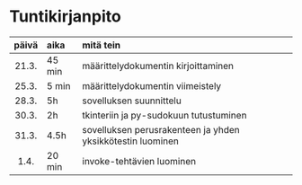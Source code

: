 # Tuntikirjanpito

| päivä | aika   | mitä tein  |
| :----:|:-----  | :-----|
|21.3.  |45 min  | määrittelydokumentin kirjoittaminen | 
|25.3.  |5 min   | määrittelydokumentin viimeistely |
|28.3.  |5h      | sovelluksen suunnittelu |
|30.3.  |2h      | tkinteriin ja py-sudokuun tutustuminen |
|31.3.  |4.5h    | sovelluksen perusrakenteen ja yhden yksikkötestin luominen |
|1.4.   |20 min  | invoke-tehtävien luominen |
